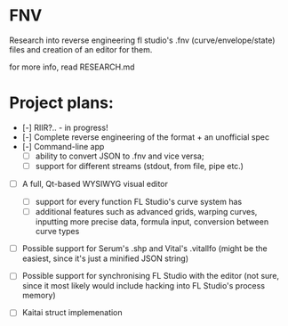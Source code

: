 # FNV
Research into reverse engineering fl studio's .fnv (curve/envelope/state) files and creation of an editor for them.

for more info, read RESEARCH.md

# Project plans:
- [-] RIIR?.. - in progress!
- [-] Complete reverse engineering of the format + an unofficial spec
- [-] Command-line app 
  * [ ] ability to convert JSON to .fnv and vice versa;
  * [ ] support for different streams (stdout, from file, pipe etc.)
- [ ] A full, Qt-based WYSIWYG visual editor
  * [ ] support for every function FL Studio's curve system has
  * [ ] additional features such as advanced grids, warping curves, inputting more precise data, formula input, conversion between curve types
- [ ] Possible support for Serum's .shp and Vital's .vitallfo (might be the easiest, since it's just a minified JSON string)
- [ ] Possible support for synchronising FL Studio with the editor (not sure, since it most likely would include hacking into FL Studio's process memory)
- [ ] Kaitai struct implemenation


